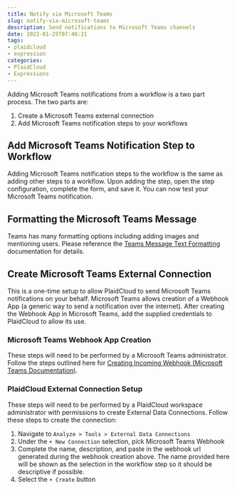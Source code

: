 ```yaml
---
title: Notify via Microsoft Teams
slug: notify-via-microsoft-teams
description: Send notifications to Microsoft Teams channels
date: 2022-01-25T07:40:21
tags:
- plaidcloud
- expression
categories:
- PlaidCloud
- Expressions
---
```



Adding Microsoft Teams notifications from a workflow is a two part process. The two parts are:


1. Create a Microsoft Teams external connection
2. Add Microsoft Teams notification steps to your workflows

## Add Microsoft Teams Notification Step to Workflow


Adding Microsoft Teams notification steps to the workflow is the same as adding other steps to a workflow. Upon adding the step, open the step configuration, complete the form, and save it. You can now test your Microsoft Teams notification.



## Formatting the Microsoft Teams Message


Teams has many formatting options including adding images and mentioning users. Please reference the [Teams Message Text Formatting](https://support.microsoft.com/en-us/office/use-markdown-formatting-in-teams-4d10bd65-55e2-4b2d-a1f3-2bebdcd2c772) documentation for details.



## Create Microsoft Teams External Connection


This is a one-time setup to allow PlaidCloud to send Microsoft Teams notifications on your behalf. Microsoft Teams allows creation of a Webhook App (a generic way to send a notification over the internet). After creating the Webhook App in Microsoft Teams, add the supplied credentials to PlaidCloud to allow its use.



### Microsoft Teams Webhook App Creation


These steps will need to be performed by a Microsoft Teams administrator. Follow the steps outlined here for [Creating Incoming Webhook (Microsoft Teams Documentation)](https://docs.microsoft.com/en-us/microsoftteams/platform/webhooks-and-connectors/how-to/add-incoming-webhook#create-incoming-webhook-1).



### PlaidCloud External Connection Setup


These steps will need to be performed by a PlaidCloud workspace administrator with permissions to create External Data Connections. Follow these steps to create the connection:


1. Navigate to `Analyze > Tools > External Data Connections`
2. Under the `+ New Connection` selection, pick Microsoft Teams Webhook
3. Complete the name, description, and paste in the webhook url generated during the webhook creation above. The name provided here will be shown as the selection in the workflow step so it should be descriptive if possible.
4. Select the `+ Create` button
